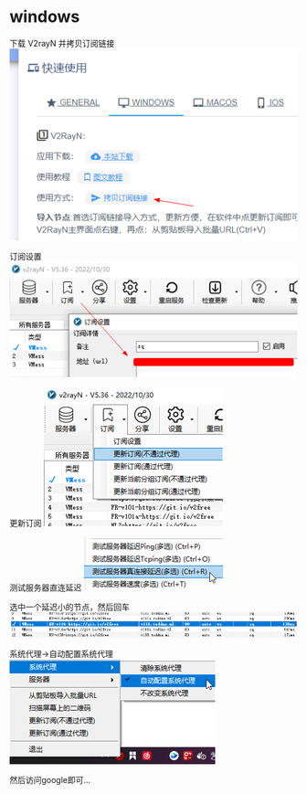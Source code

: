 # windows

下载 V2rayN 并拷贝订阅链接
![img.png](images/v2free-01.png)

订阅设置
![img.png](images/v2free-02.png)

更新订阅
![img.png](images/v2free-03.png)

测试服务器直连延迟
![img.png](images/v2free-04.png)

选中一个延迟小的节点，然后回车
![img.png](images/v2free-05.png)

系统代理->自动配置系统代理
![img.png](images/v2free-06.png)

然后访问google即可...
